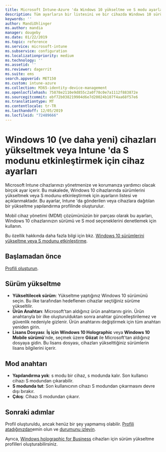```yaml
---
title: Microsoft Intune-Azure 'da Windows 10 yükseltme ve S modu ayarları | Microsoft Docs
description: Tüm ayarların bir listesini ve bir cihazda Windows 10 sürümünü yükseltirken ne yaptığını ve Microsoft Intune bir cihaz yapılandırma profili kullanan bir cihazda S modunu etkinleştir ' i inceleyin.
keywords: ''
author: MandiOhlinger
ms.author: mandia
manager: dougeby
ms.date: 01/22/2019
ms.topic: reference
ms.service: microsoft-intune
ms.subservice: configuration
ms.localizationpriority: medium
ms.technology: ''
ms.assetid: ''
ms.reviewer: dagerrit
ms.suite: ems
search.appverid: MET150
ms.custom: intune-azure
ms.collection: M365-identity-device-management
ms.openlocfilehash: 75878e2110e9d855c2a0f78c0e7a1112f883872e
ms.sourcegitcommit: ebf72b038219904d6e7d20024b107f4aa68f57e6
ms.translationtype: MT
ms.contentlocale: tr-TR
ms.lasthandoff: 12/05/2019
ms.locfileid: "72489666"
---
```

# <a name="windows-10-and-newer-device-settings-to-upgrade-editions-or-enable-s-mode-in-intune"></a>Windows 10 (ve daha yeni) cihazları yükseltmek veya Intune 'da S modunu etkinleştirmek için cihaz ayarları

Microsoft Intune cihazlarınızı yönetmenize ve korumanıza yardımcı olacak birçok ayar içerir. Bu makalede, Windows 10 cihazlarında sürümlerini yükseltmek veya S modunu etkinleştirmek için ayarların listesi ve açıklanmaktadır. Bu ayarlar, Intune 'da gönderilen veya cihazlara dağıtılan bir yükseltme yapılandırma profilinde oluşturulur.

Mobil cihaz yönetimi (MDM) çözümünüzün bir parçası olarak bu ayarları, Windows 10 cihazlarınızın sürümü ve S mod seçeneklerini denetlemek için kullanın.

Bu özellik hakkında daha fazla bilgi için bkz. [Windows 10 sürümlerini yükseltme veya S modunu etkinleştirme](edition-upgrade-configure-windows-10.md).

## <a name="before-you-begin"></a>Başlamadan önce

[Profili oluşturun](edition-upgrade-configure-windows-10.md#create-the-profile).

## <a name="edition-upgrade"></a>Sürüm yükseltme

- **Yükseltilecek sürüm**: Yükseltme yaptığınız Windows 10 sürümünü seçin. Bu ilke tarafından hedeflenen cihazlar seçtiğiniz sürüme yükseltilir.
- **Ürün Anahtarı**: Microsoft'tan aldığınız ürün anahtarını girin. Ürün anahtarıyla bir ilke oluşturulduktan sonra anahtar güncelleştirilemez ve güvenlik nedeniyle gizlenir. Ürün anahtarını değiştirmek için tüm anahtarı yeniden girin.
- **Lisans Dosyası**: **İş için Windows 10 Holographic** veya **Windows 10 Mobile sürümü**'nde, seçmek üzere **Gözat** ile Microsoft'tan aldığınız dosyaya gidin. Bu lisans dosyası, cihazları yükselttiğiniz sürümlerin lisans bilgilerini içerir.

## <a name="mode-switch"></a>Mod anahtarı

- **Yapılandırma yok**: s modu bir cihaz, s modunda kalır. Son kullanıcı cihazı S modundan çıkarabilir.
- **S modunda tut**: Son kullanıcının cihazı S modundan çıkarmasını devre dışı bırakır.
- **Çıkış**: Cihazı S modundan çıkarır.

## <a name="next-steps"></a>Sonraki adımlar

Profil oluşturuldu, ancak henüz bir şey yapmamış olabilir. [Profili atadığınızdan](device-profile-assign.md)emin olun ve [durumunu izleyin](device-profile-monitor.md).

Ayrıca, [Windows holographic for Business](holographic-upgrade.md) cihazları için sürüm yükseltme profilleri oluşturabilirsiniz.
